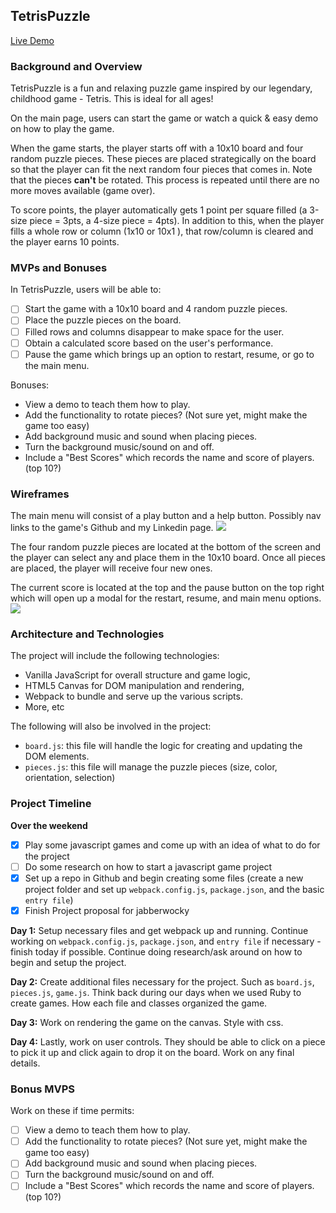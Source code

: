 ## TetrisPuzzle

[Live Demo](https://adobofrenzy.github.io/TetrisPuzzle/)

### Background and Overview
TetrisPuzzle is a fun and relaxing puzzle game inspired by our legendary, childhood game - Tetris. This is ideal for all ages!

On the main page, users can start the game or watch a quick & easy demo on how to play the game.

When the game starts, the player starts off with a 10x10 board and four random puzzle pieces. These pieces are placed strategically on the board so that the player can fit the next random four pieces that comes in. Note that the pieces <strong>can't</strong> be rotated. This process is repeated until there are no more moves available (game over).

To score points, the player automatically gets 1 point per square filled (a 3-size piece = 3pts, a 4-size piece = 4pts). In addition to this, when the player fills a whole row or column (1x10 or 10x1 ), that row/column is cleared and the player earns 10 points.

### MVPs and Bonuses
In TetrisPuzzle, users will be able to:

- [ ] Start the game with a 10x10 board and 4 random puzzle pieces.
- [ ] Place the puzzle pieces on the board.
- [ ] Filled rows and columns disappear to make space for the user.
- [ ] Obtain a calculated score based on the user's performance.
- [ ] Pause the game which brings up an option to restart, resume, or go to the main menu.

Bonuses:
- View a demo to teach them how to play.
- Add the functionality to rotate pieces? (Not sure yet, might make the game too easy)
- Add background music and sound when placing pieces.
- Turn the background music/sound on and off.
- Include a "Best Scores" which records the name and score of players. (top 10?)

### Wireframes
The main menu will consist of a play button and a help button. Possibly nav links to the game's Github and my Linkedin page.
![](https://s6.postimg.cc/mers6ir5d/tetrispuzzle_main_menu.png)

The four random puzzle pieces are located at the bottom of the screen and the player can select any and place them in the 10x10 board. Once all pieces are placed, the player will receive four new ones.

The current score is located at the top and the pause button on the top right which will open up a modal for the restart, resume, and main menu options.
![](https://s6.postimg.cc/xr4dob7k1/board.png)


### Architecture and Technologies
The project will include the following technologies:
  * Vanilla JavaScript for overall structure and game logic,
  * HTML5 Canvas for DOM manipulation and rendering,
  * Webpack to bundle and serve up the various scripts.
  * More, etc

The following will also be involved in the project:
  * `board.js`: this file will handle the logic for creating and updating the DOM elements.
  * `pieces.js`: this file will manage the puzzle pieces (size, color, orientation, selection)


### Project Timeline

**Over the weekend**
- [x] Play some javascript games and come up with an idea of what to do for the project
- [ ] Do some research on how to start a javascript game project
- [x] Set up a repo in Github and begin creating some files (create a new project folder and set up `webpack.config.js`, `package.json`, and the basic `entry file`)
- [x] Finish Project proposal for jabberwocky

**Day 1:** Setup necessary files and get webpack up and running. Continue working on `webpack.config.js`, `package.json`,  and `entry file` if necessary - finish today if possible. Continue doing research/ask around on how to begin and setup the project.

**Day 2:** Create additional files necessary for the project. Such as `board.js`, `pieces.js`, `game.js`. Think back during our days when we used Ruby to create games. How each file and classes organized the game.

**Day 3:** Work on rendering the game on the canvas. Style with css.

**Day 4:** Lastly, work on user controls. They should be able to click on a piece to pick it up and click again to drop it on the board. Work on any final details.



### Bonus MVPS
Work on these if time permits:
- [ ] View a demo to teach them how to play.
- [ ] Add the functionality to rotate pieces? (Not sure yet, might make the game too easy)
- [ ] Add background music and sound when placing pieces.
- [ ] Turn the background music/sound on and off.
- [ ] Include a "Best Scores" which records the name and score of players. (top 10?)
